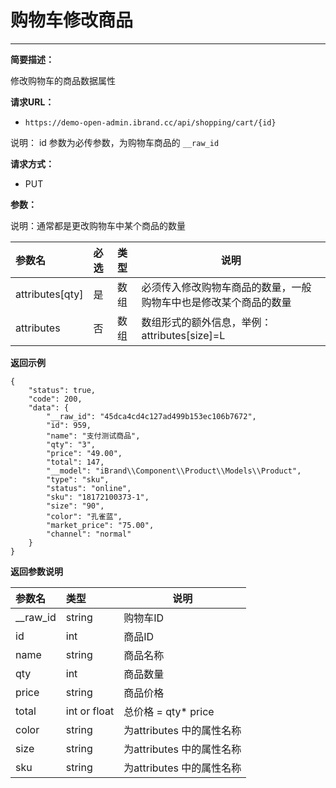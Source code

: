  # 购物车修改商品
 
 **** 
     
**简要描述：** 

修改购物车的商品数据属性

**请求URL：** 
- `https://demo-open-admin.ibrand.cc/api/shopping/cart/{id}`

说明： id 参数为必传参数，为购物车商品的 `__raw_id`

**请求方式：**

- PUT 

**参数：** 

说明：通常都是更改购物车中某个商品的数量

|参数名|必选|类型|说明|
|:----    |:---|:----- |-----   |
|attributes[qty]     |是  |数组 | 必须传入修改购物车商品的数量，一般购物车中也是修改某个商品的数量 |
|attributes     |否  |数组 | 数组形式的额外信息，举例：attributes[size]=L |

 **返回示例**

``` 
{
    "status": true,
    "code": 200,
    "data": {
        "__raw_id": "45dca4cd4c127ad499b153ec106b7672",
        "id": 959,
        "name": "支付测试商品",
        "qty": "3",
        "price": "49.00",
        "total": 147,
        "__model": "iBrand\\Component\\Product\\Models\\Product",
        "type": "sku",
        "status": "online",
        "sku": "18172100373-1",
        "size": "90",
        "color": "孔雀蓝",
        "market_price": "75.00",
        "channel": "normal"
    }
}
```

 **返回参数说明** 

|参数名|类型|说明|
|:-----  |:-----|-----                           |
|__raw_id |string   |购物车ID  |
|id |int   |商品ID  |
|name |string   |商品名称  |
|qty |int   |商品数量  |
|price |string   |商品价格  |
|total |int or float   |总价格  = qty* price|
|color |string   | 为attributes 中的属性名称  |
|size |string   |为attributes 中的属性名称   |
|sku |string   |为attributes 中的属性名称   |

